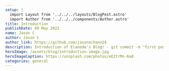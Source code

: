 ```yaml
---
setup: |
  import Layout from '../../../layouts/BlogPost.astro'
  import Author from '../../../components/Author.astro'
title: Introduction
publishDate: 09 May 2022
name: Jason C
author: Jason C
author_link: https://github.com/jasonnchann24
description: Introduction of Elanode's Blog! - git commit -m "first post 😁"
heroImage: /assets/blog/introduction-image.jpg
heroImageCaption: https://unsplash.com/photos/eE2trMn-6a0
categories: general
---
```


<Author name={frontmatter.name} href={frontmatter.author_link} client:load />

